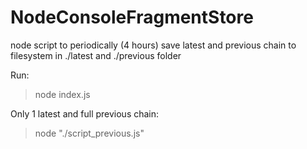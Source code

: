 # NodeConsoleFragmentStore
node script to periodically (4 hours) save latest and previous chain to filesystem in ./latest and ./previous folder


Run:

  > node index.js
  
  
  
Only 1 latest and full previous chain:

  > node "./script_previous.js"
  
 

